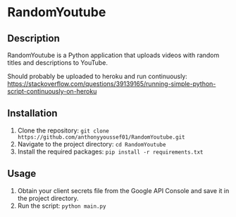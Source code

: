 # RandomYoutube

## Description
RandomYoutube is a Python application that uploads videos with random titles and descriptions to YouTube.

Should probably be uploaded to heroku and run continuously:
https://stackoverflow.com/questions/39139165/running-simple-python-script-continuously-on-heroku

## Installation
1. Clone the repository: `git clone https://github.com/anthonyyoussef01/RandomYoutube.git`
2. Navigate to the project directory: `cd RandomYoutube`
3. Install the required packages: `pip install -r requirements.txt`

## Usage
1. Obtain your client secrets file from the Google API Console and save it in the project directory.
2. Run the script: `python main.py`

